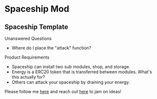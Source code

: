 # Spaceship Mod

## Spaceship Template

Unanswered Questions

- Where do I place the "attack" function?

Product Requirements

- Spaceship can install two sub modules, shop, and storage.
- Energy is a ERC20 token that is transferred between modules. What's this actually for?
- Others can attack your spaceship by draining your energy.

Please follow me [here](https://twitter.com/kzdagoof) and reach out [here](https://thekevinz.com/) to jam on ideas!
